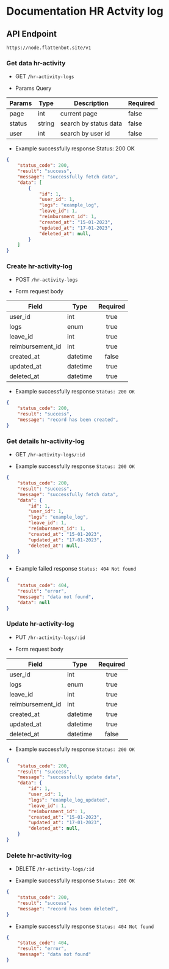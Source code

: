 # Documentation HR Actvity log

## API Endpoint

```
https://node.flattenbot.site/v1
```

### Get data hr-activity

- GET `/hr-activity-logs`

- Params Query

| **Params**     | **Type**     | **Description**       | **Required** |
| -------------- | ------------ | --------------------- | ------------ |
| page	         | int	        | current page	        | false        |
| status	     | string	    | search by status data	| false        |
| user	         | int	        | search by user id	    | false        |

- Example successfully response Status: 200 OK

```json
{
    "status_code": 200,
    "result": "success",
    "message": "successfully fetch data",
    "data": [
        {
            "id": 1,
            "user_id": 1,
            "logs": "example_log",
            "leave_id": 1,
            "reimbursment_id": 1,
            "created_at": "15-01-2023",
            "updated_at": "17-01-2023",
            "deleted_at": null,
        }
    ]
}
```

### Create hr-activity-log

- POST `/hr-activity-logs`

- Form request body

| **Field**       | **Type**    | **Required** |
| -------------   | ----------  | :----------: |
| user_id         | int         | true         |
| logs            | enum        | true         | 
| leave_id        | int         | true         |
| reimbursement_id| int         | true         |
| created_at      | datetime    | false        |
| updated_at      | datetime    | true         |
| deleted_at      | datetime    | true         |

- Example successfully response `Status: 200 OK`

```json
{
    "status_code": 200,
    "result": "success",
    "message": "record has been created",
}
```
### Get details hr-activity-log

- GET `/hr-activity-logs/:id`

- Example successfully response `Status: 200 OK`

```json
{
    "status_code": 200,
    "result": "success",
    "message": "successfully fetch data",
    "data": {
        "id": 1,
        "user_id": 1,
        "logs": "example_log",
        "leave_id": 1,
        "reimbursment_id": 1,
        "created_at": "15-01-2023",
        "updated_at": "17-01-2023",
        "deleted_at": null,
    }
}
```

- Example failed response `Status: 404 Not found`

```json
{
    "status_code": 404,
    "result": "error",
    "message": "data not found",
    "data": null
}
```

### Update hr-activity-log

- PUT `/hr-activity-logs/:id`

- Form request body

| **Field**       | **Type**    | **Required** |
| -------------   | ----------  | :----------: |
| user_id         | int         | true         |
| logs            | enum        | true         |
| leave_id        | int         | true         |
| reimbursement_id| int         | true         |
| created_at      | datetime    | true         |
| updated_at      | datetime    | true         | 
| deleted_at      | datetime    | false        |

- Example successfully response `Status: 200 OK`

```json
{
    "status_code": 200,
    "result": "success",
    "message": "successfully update data",
    "data": {
        "id": 1,
        "user_id": 1,
        "logs": "example_log_updated",
        "leave_id": 1,
        "reimbursment_id": 1,
        "created_at": "15-01-2023",
        "updated_at": "17-01-2023",
        "deleted_at": null,
    }
}
```
### Delete hr-activity-log

- DELETE `/hr-activity-logs/:id`

- Example successfully response `Status: 200 OK`

```json
{
    "status_code": 200,
    "result": "success",
    "message": "record has been deleted",
}
```
- Example successfully response `Status: 404 Not found`

```json
{
    "status_code": 404,
    "result": "error",
    "message": "data not found"
}
```